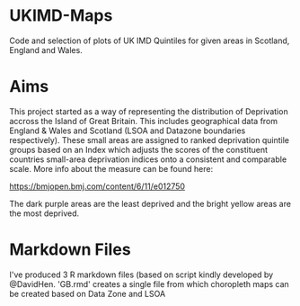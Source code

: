 # UKIMD-Maps
Code and selection of plots of UK IMD Quintiles for given areas in Scotland, England and Wales.

# Aims

This project started as a way of representing the distribution of Deprivation accross the Island of Great Britain. This includes geographical data from England & Wales and Scotland (LSOA and Datazone boundaries respectively). These small areas are assigned to ranked deprivation quintile groups based on an Index which adjusts the scores of the constituent countries small-area deprivation indices onto a consistent and comparable scale. More info about the measure can be found here:

https://bmjopen.bmj.com/content/6/11/e012750

The dark purple areas are the least deprived and the bright yellow areas are the most deprived.

# Markdown Files

I've produced 3 R markdown files (based on script kindly developed by @DavidHen. 'GB.rmd' creates a single file from which choropleth maps can be created based on Data Zone and LSOA
